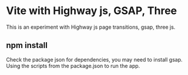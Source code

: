 # Vite with Highway js, GSAP, Three

This is an experiment with Highway js page transitions, gsap, three js. 

## npm install

Check the package json for dependencies, you may need to install gsap. Using the scripts from the package.json to run the app. 